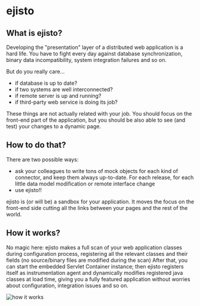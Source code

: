 ejisto
======

What is ejisto?
---------------

Developing the "presentation" layer of a distributed web application is a hard life.
You have to fight every day against database synchronization, binary data incompatibility, system integration failures and so on.

But do you really care...

* if database is up to date?
* if two systems are well interconnected?
* if remote server is up and running?
* if third-party web service is doing its job?

These things are not actually related with your job.
You should focus on the front-end part of the application, but you should be also able to see (and test) your changes to a dynamic page.

How to do that?
---------------

There are two possible ways:

* ask your colleagues to write tons of mock objects for each kind of connector, and keep them always up-to-date. For each release, for each little data model modification or remote interface change
* use ejisto!!

ejisto is (or will be) a sandbox for your application. It moves the focus on the front-end side cutting all the links between your pages and the rest of the world.

How it works?
-------------
No magic here: ejisto makes a full scan of your web application classes during configuration process, registering all the relevant classes and their fields (no source/binary files are modified during the scan)
After that, you can start the embedded Servlet Container instance; then ejisto registers itself as instrumentation agent and dynamically modifies registered java classes at load time, giving you a fully featured application without worries about configuration, integration issues and so on.


![how it works](http://4.bp.blogspot.com/-WAjUeQOE5hA/T3OArUNqifI/AAAAAAAAADU/PM6r_YAVFAg/s1600/classloading-web.png)
